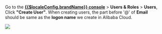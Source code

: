 <IntegrationDetailCard :title="`Configure Users in Approw`">

Go to the [**{{$localeConfig.brandName}} console**](https://console.approw.com) > **Users & Roles** > **Users**, Click **"Create User"**. When creating users, the part before '@' of **Email** should be same as the **logon name** we create in Alibaba Cloud.

![](~@imagesZhCn/integration/ali-cloud/3-1.png)

</IntegrationDetailCard>
